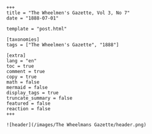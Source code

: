 
    +++
    title = "The Wheelmen's Gazette, Vol 3, No 7"
    date = "1888-07-01"

    template = "post.html"

    [taxonomies]
    tags = ["The Wheelmen's Gazette", "1888"]

    [extra]
    lang = "en"
    toc = true
    comment = true
    copy = true
    math = false
    mermaid = false
    display_tags = true
    truncate_summary = false
    featured = false
    reaction = false
    +++

    ![header](/images/The Wheelmans Gazette/header.png)

    